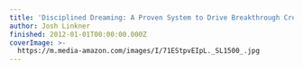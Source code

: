 ```yaml
---
title: 'Disciplined Dreaming: A Proven System to Drive Breakthrough Creativity'
author: Josh Linkner
finished: 2012-01-01T00:00:00.000Z
coverImage: >-
  https://m.media-amazon.com/images/I/71EStpvEIpL._SL1500_.jpg
---
```

